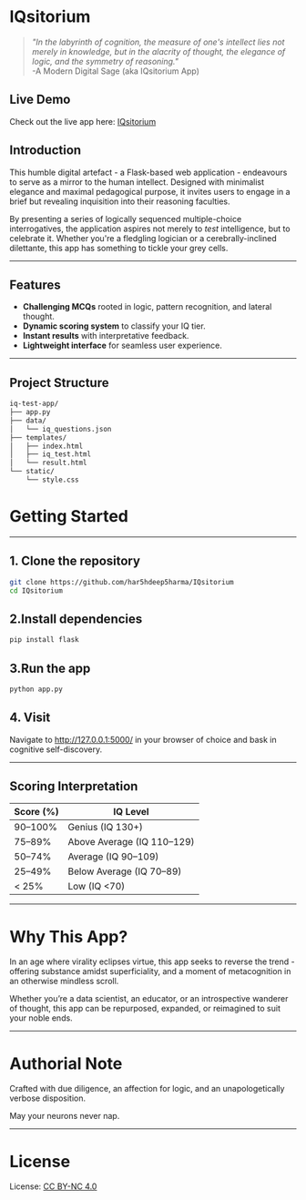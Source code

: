 # IQsitorium

> *"In the labyrinth of cognition, the measure of one's intellect lies not merely in knowledge, but in the alacrity of thought, the elegance of logic, and the symmetry of reasoning."*  
> -A Modern Digital Sage (aka IQsitorium App)

## Live Demo

Check out the live app here: [IQsitorium](https://iqsitorium.onrender.com/) 

## Introduction

This humble digital artefact - a Flask-based web application - endeavours to serve as a mirror to the human intellect. Designed with minimalist elegance and maximal pedagogical purpose, it invites users to engage in a brief but revealing inquisition into their reasoning faculties.

By presenting a series of logically sequenced multiple-choice interrogatives, the application aspires not merely to *test* intelligence, but to celebrate it. Whether you're a fledgling logician or a cerebrally-inclined dilettante, this app has something to tickle your grey cells.

---

## Features

- **Challenging MCQs** rooted in logic, pattern recognition, and lateral thought.
- **Dynamic scoring system** to classify your IQ tier.
- **Instant results** with interpretative feedback.
- **Lightweight interface** for seamless user experience.

---

## Project Structure

```bash
iq-test-app/
├── app.py
├── data/
│   └── iq_questions.json   
├── templates/
│   ├── index.html          
│   ├── iq_test.html       
│   └── result.html         
└── static/
    └── style.css           
```

# Getting Started
---
## 1. Clone the repository

```bash
git clone https://github.com/har5hdeep5harma/IQsitorium
cd IQsitorium
```
## 2.Install dependencies

```bash
pip install flask
```

## 3.Run the app

```bash
python app.py
```

## 4. Visit

Navigate to http://127.0.0.1:5000/ in your browser of choice and bask in cognitive self-discovery.

---

## Scoring Interpretation

| Score (%) | IQ Level              |
|-------------|--------------------------|
| 90–100%     | Genius (IQ 130+)         |
| 75–89%      | Above Average (IQ 110–129)|
| 50–74%      | Average (IQ 90–109)      |
| 25–49%      | Below Average (IQ 70–89) |
| < 25%       | Low (IQ <70)             |

---

# Why This App?

In an age where virality eclipses virtue, this app seeks to reverse the trend - offering substance amidst superficiality, and a moment of metacognition in an otherwise mindless scroll.

Whether you’re a data scientist, an educator, or an introspective wanderer of thought, this app can be repurposed, expanded, or reimagined to suit your noble ends.

---

# Authorial Note
Crafted with due diligence, an affection for logic, and an unapologetically verbose disposition.

May your neurons never nap.

--- 

# License
License: [CC BY-NC 4.0](https://creativecommons.org/licenses/by-nc/4.0/)  
